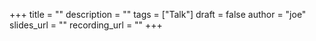 +++
title = ""
description = ""
tags = ["Talk"]
draft = false
author = "joe"
slides_url = ""
recording_url = ""
+++